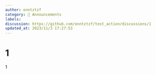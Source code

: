 ```yaml
---
author: onntztzf
category: 📣 Announcements
labels: 
discussion: https://github.com/onntztzf/test_action/discussions/1
updated_at: 2023/11/3 17:27:53
---
```


# 1

1
